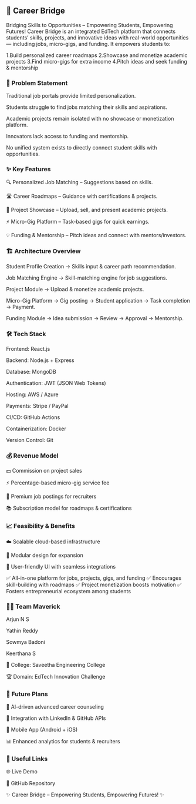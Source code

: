 ## 🌉 Career Bridge

Bridging Skills to Opportunities – Empowering Students, Empowering Futures!
Career Bridge is an integrated EdTech platform that connects students’ skills, projects, and innovative ideas with real-world opportunities — including jobs, micro-gigs, and funding.
It empowers students to:

1.Build personalized career roadmaps
2.Showcase and monetize academic projects
3.Find micro-gigs for extra income
4.Pitch ideas and seek funding & mentorship

### 📝 Problem Statement

Traditional job portals provide limited personalization.

Students struggle to find jobs matching their skills and aspirations.

Academic projects remain isolated with no showcase or monetization platform.

Innovators lack access to funding and mentorship.

No unified system exists to directly connect student skills with opportunities.

### ✨ Key Features

🔍 Personalized Job Matching – Suggestions based on skills.

🛣️ Career Roadmaps – Guidance with certifications & projects.

📂 Project Showcase – Upload, sell, and present academic projects.

⚡ Micro-Gig Platform – Task-based gigs for quick earnings.

💡 Funding & Mentorship – Pitch ideas and connect with mentors/investors.

### 🏗️ Architecture Overview

Student Profile Creation → Skills input & career path recommendation.

Job Matching Engine → Skill-matching engine for job suggestions.

Project Module → Upload & monetize academic projects.

Micro-Gig Platform → Gig posting → Student application → Task completion → Payment.

Funding Module → Idea submission → Review → Approval → Mentorship.

### 🛠️ Tech Stack

Frontend: React.js

Backend: Node.js + Express

Database: MongoDB

Authentication: JWT (JSON Web Tokens)

Hosting: AWS / Azure

Payments: Stripe / PayPal

CI/CD: GitHub Actions

Containerization: Docker

Version Control: Git

### 💰 Revenue Model

💵 Commission on project sales

⚡ Percentage-based micro-gig service fee

🎯 Premium job postings for recruiters

📚 Subscription model for roadmaps & certifications

### 📈 Feasibility & Benefits

☁️ Scalable cloud-based infrastructure

🧩 Modular design for expansion

🎨 User-friendly UI with seamless integrations

✅ All-in-one platform for jobs, projects, gigs, and funding
✅ Encourages skill-building with roadmaps
✅ Project monetization boosts motivation
✅ Fosters entrepreneurial ecosystem among students

### 👨‍💻 Team Maverick

Arjun N S

Yathin Reddy

Sowmya Badoni

Keerthana S

🏫 College: Saveetha Engineering College

🏆 Domain: EdTech Innovation Challenge

### 🔮 Future Plans

🤖 AI-driven advanced career counseling

🔗 Integration with LinkedIn & GitHub APIs

📱 Mobile App (Android + iOS)

📊 Enhanced analytics for students & recruiters

### 🔗 Useful Links

🌐 Live Demo

📂 GitHub Repository

✨ Career Bridge – Empowering Students, Empowering Futures! ✨


